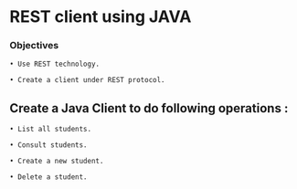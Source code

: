 # REST client using JAVA 

### Objectives

    • Use REST technology. 
   
    • Create a client under REST protocol.
   
   
   
 ## Create a Java Client to do following operations :
 
    • List all students.
   
    • Consult students.
   
    • Create a new student.
   
    • Delete a student.


